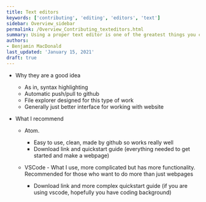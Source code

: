 ```yaml
---
title: Text editors
keywords: ['contributing', 'editing', 'editors', 'text']
sidebar: Overview_sidebar
permalink: /Overview_Contributing_texteditors.html
summary: Using a proper text editor is one of the greatest things you can do to simplify making websites. This page contains information on text editors I recommend and how to get started.
authors:
- Benjamin MacDonald
last_updated: 'January 15, 2021'
draft: true
---
```


- Why they are a good idea
  - As in, syntax highlighting
  - Automatic push/pull to github
  - File explorer designed for this type of work
  - Generally just better interface for working with website

- What I recommend
  - Atom.
    - Easy to use, clean, made by github so works really well
    - Download link and quickstart guide (everything needed to get started and make a webpage)

  - VSCode - What I use, more complicated but has more functionality. Recommended for those who want to do more than just webpages
    - Download link and more complex quickstart guide (if you are using vscode, hopefully you have coding background)
